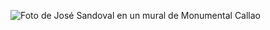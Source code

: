 ![Foto de José Sandoval en un mural de Monumental Callao](https://scontent.flim4-2.fna.fbcdn.net/v/t1.0-9/22089714_10210889385366888_4679605961278317578_n.jpg?_nc_cat=100&_nc_sid=09cbfe&_nc_eui2=AeG_yCFJUht622pQj1zWrFsWB-2RWUFcVvMH7ZFZQVxW8yHsRkwLHOjYpEc4sozhhuo&_nc_ohc=rQjUELy3TnsAX_ixbIG&_nc_ht=scontent.flim4-2.fna&oh=6ef88e5995765cd8bd3a11cbe08294a4&oe=5F92B0EC)
